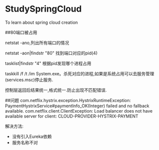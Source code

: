 # StudySpringCloud
To learn about spring cloud creation

##80端口被占用

netstat -ano,列出所有端口的情况

netstat -aon|findstr "80" 找到端口对应的pid(4)

tasklist|findstr "4"  根据pid发现哪个进程占用

taskkill /f /t /im System.exe。杀死对应的进程,如果是系统占用可以去服务管理(services.msc)停止服务.


控制层返回后结果统一,格式统一.防止出现不匹配错误.

##问题
com.netflix.hystrix.exception.HystrixRuntimeException: PaymentHystrixService#paymentInfo_OK(Integer) failed and no fallback available.
com.netflix.client.ClientException: Load balancer does not have available server for client: CLOUD-PROVIDER-HYSTRIX-PAYMENT

解决方法:
- 没有引入Eureka依赖
- 服务名称不对


